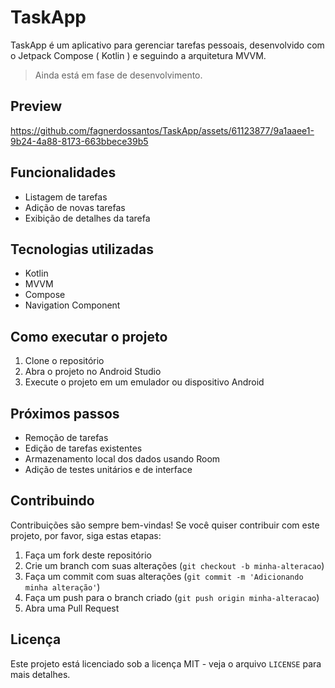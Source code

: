 # TaskApp

TaskApp é um aplicativo para gerenciar tarefas pessoais, desenvolvido com o Jetpack Compose ( Kotlin ) e seguindo a arquitetura MVVM. 

>Ainda está em fase de desenvolvimento.

## Preview

https://github.com/fagnerdossantos/TaskApp/assets/61123877/9a1aaee1-9b24-4a88-8173-663bbece39b5


## Funcionalidades

-   Listagem de tarefas
-   Adição de novas tarefas
-   Exibição de detalhes da tarefa

## Tecnologias utilizadas

-   Kotlin
-   MVVM
-   Compose
-   Navigation Component

## Como executar o projeto

1.  Clone o repositório
2.  Abra o projeto no Android Studio
3.  Execute o projeto em um emulador ou dispositivo Android

## Próximos passos

-   Remoção de tarefas
-   Edição de tarefas existentes
-   Armazenamento local dos dados usando Room
-   Adição de testes unitários e de interface

## Contribuindo

Contribuições são sempre bem-vindas! Se você quiser contribuir com este projeto, por favor, siga estas etapas:

1.  Faça um fork deste repositório
2.  Crie um branch com suas alterações (`git checkout -b minha-alteracao`)
3.  Faça um commit com suas alterações (`git commit -m 'Adicionando minha alteração'`)
4.  Faça um push para o branch criado (`git push origin minha-alteracao`)
5.  Abra uma Pull Request

## Licença

Este projeto está licenciado sob a licença MIT - veja o arquivo `LICENSE` para mais detalhes.
